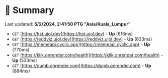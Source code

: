# 📖 Summary
Last updated: **5/2/2024, 2:41:50 PTG "Asia/Kuala_Lumpur"**

- `GET` [https://hst.ujol.dev](https://hst.ujol.dev) - **Up** (616ms)
- `GET` [https://reddviz.ujol.dev](https://reddviz.ujol.dev) - **Up** (633ms)
- `GET` [https://memeapi.cyclic.app](https://memeapi.cyclic.app) - **Up** (770ms)
- `GET` [https://klik.onrender.com/health](https://klik.onrender.com/health) - **Up** (533ms)
- `GET` [https://dumb.onrender.com](https://dumb.onrender.com) - **Up** (884ms)
